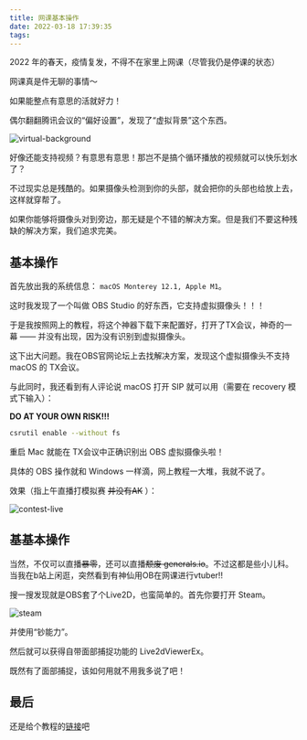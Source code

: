 ```yaml
---
title: 网课基本操作
date: 2022-03-18 17:39:35
tags:
---
```


$2022$ 年的春天，疫情复发，不得不在家里上网课（尽管我仍是停课的状态）

<!-- more -->

网课真是件无聊的事情～

如果能整点有意思的活就好力！

偶尔翻翻腾讯会议的“偏好设置”，发现了“虚拟背景”这个东西。

![virtual-background](virtual-background.png)

好像还能支持视频？有意思有意思！那岂不是搞个循环播放的视频就可以快乐划水了？

不过现实总是残酷的。如果摄像头检测到你的头部，就会把你的头部也给放上去，这样就穿帮了。

如果你能够将摄像头对到旁边，那无疑是个不错的解决方案。但是我们不要这种残缺的解决方案，我们追求完美。

## 基本操作

首先放出我的系统信息： `macOS Monterey 12.1, Apple M1`。

这时我发现了一个叫做 OBS Studio 的好东西，它支持虚拟摄像头！！！

于是我按照网上的教程，将这个神器下载下来配置好，打开了TX会议，神奇的一幕 —— 并没有出现，因为没有识别到虚拟摄像头。

这下出大问题。我在OBS官网论坛上去找解决方案，发现这个虚拟摄像头不支持 macOS 的 TX会议。

与此同时，我还看到有人评论说 macOS 打开 SIP 就可以用（需要在 recovery 模式下输入）：

**DO AT YOUR OWN RISK!!!**

```sh
csrutil enable --without fs
```

重启 Mac 就能在 TX会议中正确识别出 OBS 虚拟摄像头啦！

具体的 OBS 操作就和 Windows 一样滴，网上教程一大堆，我就不说了。

效果（指上午直播打模拟赛 ~~并没有AK~~ ）：

![contest-live](contest-live.png)

## 基基本操作

当然，不仅可以直播~~暴零~~，还可以直播~~颓废 generals.io~~。不过这都是些小儿科。当我在b站上闲逛，突然看到有神仙用OB在网课进行vtuber!!

搜一搜发现就是OBS套了个Live2D，也蛮简单的。首先你要打开 Steam。

![steam](steam.png)

并使用“钞能力”。

然后就可以获得自带面部捕捉功能的 Live2dViewerEx。

既然有了面部捕捉，该如何用就不用我多说了吧！

## 最后

还是给个教程的[链接](https://blog.csdn.net/zydxn1350/article/details/113604991)吧